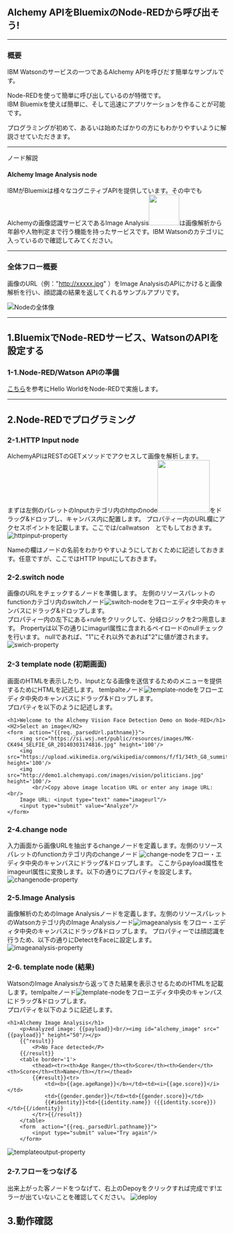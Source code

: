 ## Alchemy APIをBluemixのNode-REDから呼び出そう!
***
### 概要

IBM Watsonのサービスの一つであるAlchemy APIを呼びだす簡単なサンプルです。

Node-REDを使って簡単に呼び出しているのが特徴です。   
IBM Bluemixを使えば簡単に、そして迅速にアプリケーションを作ることが可能です。  

プログラミングが初めて、あるいは始めたばかりの方にもわかりやすいように解説させていただきます。

***
ノード解説
#### Alchemy Image Analysis node

IBMがBluemixは様々なコグニティブAPIを提供しています。その中でもAlchemyの画像認識サービスであるImage Analysis<img src="images/Node-RED___mz-nodered-z002_eu-gb_mybluemix_net.png" width="70px">は画像解析から年齢や人物判定まで行う機能を持ったサービスです。IBM Watsonのカテゴリに入っているので確認してみてください。

***
### 全体フロー概要

画像のURL（例："http://xxxxx.jpg" ）をImage AnalysisのAPIにかけると画像解析を行い、顔認識の結果を返してくれるサンプルアプリです。

![Nodeの全体像](images/Node-RED_Image_Analysis_all.png)


***
## 1.BluemixでNode-REDサービス、WatsonのAPIを設定する

### 1-1.Node-RED/Watson APIの準備
[こちら](https://www.ibm.com/developerworks/community/wikis/home?lang=ja#!/wiki/Wdec01e50fbfa_493c_8a88_6dd85c4d983f/page/%E5%AD%A6%E7%BF%92%E7%94%A8%E6%95%99%E6%9D%90)を参考にHello WorldをNode-REDで実施します。

***


## 2.Node-REDでプログラミング

### 2-1.HTTP Input node

AlchemyAPIはRESTのGETメソッドでアクセスして画像を解析します。  
まずは左側のパレットのInputカテゴリ内のhttpのnode<img src="images/httpinput-node.png" width="120px">をドラッグ&ドロップし、キャンバス内に配置します。
プロパティー内のURL欄にアクセスポイントを記載します。ここでは/callwatson　とでもしておきます。
![httpinput-property](images/htttpinput-property.png)


Nameの欄はノードの名前をわかりやすいようにしておくために記述しておきます。任意ですが、ここではHTTP Inputにしておきます。

### 2-2.switch node

画像のURLをチェックするノードを準備します。
左側のリソースパレットのfunctionカテゴリ内のswitchノード![switch-node](images/switch-node.png)をフローエディタ中央のキャンバスにドラッグ&ドロップします。  
プロパティー内の左下にある+ruleをクリックして、分岐ロジックを2つ用意します。
Propertyは以下の通りにimagurl属性に含まれるペイロードのnullチェックを行います。
nullであれば、"1"にそれ以外であれば"2"に値が渡されます。![swich-property](images/switch-property.png)


### 2-3 template node (初期画面)

画面のHTMLを表示したり、Inputとなる画像を送信するためのメニューを提供するためにHTMLを記述します。
temlpalteノード![template-node](images/template-node.png)をフローエディタ中央のキャンバスにドラッグ&ドロップします。  
プロパティを以下のように記述します。


```
<h1>Welcome to the Alchemy Vision Face Detection Demo on Node-RED</h1>
<H2>Select an image</H2>
<form  action="{{req._parsedUrl.pathname}}">
    <img src="https://si.wsj.net/public/resources/images/MK-CK494_SELFIE_GR_20140303174816.jpg" height='100'/>
    <img src="https://upload.wikimedia.org/wikipedia/commons/f/f1/34th_G8_summit_member_20080707.jpg" height='100'/>
    <img src="http://demo1.alchemyapi.com/images/vision/politicians.jpg" height='100'/>
        <br/>Copy above image location URL or enter any image URL:<br/>
    Image URL: <input type="text" name="imageurl"/>
    <input type="submit" value="Analyze"/>
</form>
```


### 2-4.change node

入力画面から画像URLを抽出するchangeノードを定義します。左側のリソースパレットのfunctionカテゴリ内のchangeノード
![change-node](images/change-node.png)をフロー・エディタ中央のキャンバスにドラッグ&ドロップします。
ここからpayload属性をimageurl属性に変換します。以下の通りにプロパティを設定します。
![changenode-property](images/changenode-property.png)


### 2-5.Image Analysis

画像解析のためのImage Analysisノードを定義します。左側のリソースパレットのWatsonカテゴリ内のImage Analysisノード![imageanalysis](images/Node-RED___mz-nodered-z002_eu-gb_mybluemix_net.png) をフロー・エディタ中央のキャンバスにドラッグ&ドロップします。
プロパティーでは顔認識を行うため、以下の通りにDetectをFaceに設定します。
![imageanalysis-property](images/imageanalysis-property.png)


### 2-6. template node (結果)

WatsonのImage Analysisから返ってきた結果を表示させるためのHTMLを記載します。temlpalteノード![template-node](images/template-node.png)をフローエディタ中央のキャンバスにドラッグ&ドロップします。  
プロパティを以下のように記述します。


```
<h1>Alchemy Image Analysis</h1>
    <p>Analyzed image: {{payload}}<br/><img id="alchemy_image" src="{{payload}}" height="50"/></p>
    {{^result}}
        <P>No Face detected</P>
    {{/result}}
    <table border='1'>
        <thead><tr><th>Age Range</th><th>Score</th><th>Gender</th><th>Score</th><th>Name</th></tr></thead>
        {{#result}}<tr>
            <td><b>{{age.ageRange}}</b></td><td><i>{{age.score}}</i></td>
            <td>{{gender.gender}}</td><td>{{gender.score}}</td>
            {{#identity}}<td>{{identity.name}} ({{identity.score}})</td>{{/identity}}
        </tr>{{/result}}
    </table>
    <form  action="{{req._parsedUrl.pathname}}">
        <input type="submit" value="Try again"/>
    </form>
```

![templateoutput-property](images/templateoutput-property.png)


### 2-7.フローをつなげる

出来上がった客ノードをつなげて、右上のDepoyをクリックすれば完成です!エラーが出ていないことを確認してください。
![deploy](images/deploy.png)

## 3.動作確認
